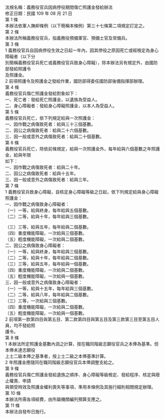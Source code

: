 法規名稱：義務役官兵因病停役期間傷亡照護金發給辦法  
修正日期：民國 109 年 08 月 21 日  
第 1 條  
本辦法依軍人撫卹條例（以下簡稱本條例）第三十七條第二項規定訂定之。  
第 2 條  
本辦法所稱義務役官兵，指義務役預備軍官、預備士官及常備兵。  
第 3 條  
1 義務役官兵自因病停役生效之日起一年內，因其停役之原因死亡或經檢定為身心障礙者（以下分  
別簡稱義務役官兵死亡或義務役官兵致身心障礙），除本辦法另有規定外，由國防部發給照護令  
及照護金。  
2 前項照護令及照護金之發給作業，國防部得委任國防部後備指揮部辦理。  
第 4 條  
義務役官兵傷亡照護金發給對象如下：  
一、死亡者：發給死亡照護金，以遺族為受益人。  
二、身心障礙者：發給身心障礙照護金，以本人為受益人。  
第 5 條  
義務役官兵死亡，依下列規定給與一次照護金：  
一、因作戰之病傷致死者：給與三十三個基數。  
二、因公之病傷致死者：給與二十六個基數。  
三、因一般或意外之病傷致死者：給與二十個基數。  
第 6 條  
義務役官兵死亡，除依前條規定，給與一次照護金外，每年給與六個基數之年照護金，給與年限  
如下：  
一、因作戰之病傷致死者：給與二十年。  
二、因公之病傷致死者：給與十五年。  
三、因一般或意外之病傷致死者：給與三年。  
第 7 條  
1 義務役官兵致身心障礙，自核定身心障礙等級之日起，依下列規定給與身心障礙照護金：  
一、因作戰之病傷致身心障礙者：  
（一）一等，給與終身，每年給與五個基數。  
（二）二等，給與十年，每年給與三個基數。  


（三）三等，給與五年，每年給與二個基數。  
（四）重度機能障礙，一次給與三個基數。  
（五）輕度機能障礙，一次給與二個基數。  
二、因公之病傷致身心障礙者：  
（一）一等，給與終身，每年給與三個基數。  
（二）二等，給與十年，每年給與二個基數。  
（三）三等，給與五年，每年給與一個基數。  
（四）重度機能障礙，一次給與二個基數。  
（五）輕度機能障礙，一次給與一個基數。  
三、因一般或意外之病傷致身心障礙者：  
（一）一等，給與十五年，每年給與三個基數。  
（二）二等，給與八年，每年給與二個基數。  
（三）三等，一次給與三個基數。  
（四）重度機能障礙，一次給與二個基數。  
（五）輕度機能障礙，一次給與一個基數。  
2 前項第一款第四目與第五目、第二款第四目與第五目及第三款第三目至第五目人員，均不發給照  
護令。  
第 8 條  
1 本辦法所定照護金基數內涵之計算，按在職同階級志願役官兵之本俸為基準。但本俸未達志願役  
上士二級本俸之基準者，按上士二級之本俸基準計算。  
2 年照護金應隨同在職同階級志願役官兵本俸調整支給之。  
第 9 條  
義務役官兵傷亡照護金發給遺族之順序、身心障礙等級檢定、發給程序、核定與廢止權責、申請  
與領受時效及照護金權利喪失等事項，準用本條例及其施行細則相關規定辦理。  
第 10 條  
本辦法所需各項經費，由所屬機關編列預算支應之。  
第 11 條  
本辦法自發布日施行。  


